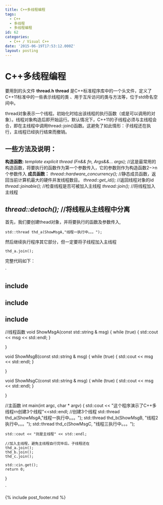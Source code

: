 ```yaml
---
title: C++多线程编程
tags:
  - C++
  - 多线程
  - 多线程编程
id: 62
categories:
  - C++ / Visual C++
date: '2015-06-19T17:53:12.000Z'
layout: posting
---
```


# C++多线程编程

要用到的头文件 **thread.h** **thread** 是C++标准程序库中的一个头文件，定义了C++11标准中的一些表示线程的类 、用于互斥访问的类与方法等，位于std命名空间中。

thread对象表示一个线程。初始化时给出该线程的执行函数（或是可以调用的对象）。线程对象构造后即开始运行。默认情况下，C++11的子线程必须与主线程会合，即在主线程中调用thread::join\(\)函数。这避免了如此情形：子线程还在执行，主线程已经执行结束而撤销。

## 一些方法及说明：

 **构造函数:**  _template explicit thread \(Fn&amp;&amp; fn, Args&amp;&amp;... args\);_ //这是最常用的构造函数，将要执行的函数作为第一个参数传入，它的参数则作为构造函数2−&gt;n个参数传入  **成员函数：**  _thread::hardware\_concurrency\(\);_ //静态成员函数，返回当前计算机最大的硬件并发线程数目。  _thread::get\_id\(\);_         //返回线程对象的id  _thread::joinable\(\);_      //检查线程是否可被加入主线程  _thread::join\(\);_          //将线程加入主线程

## _thread::detach\(\);_       //将线程从主线程中分离

首先，我们要创建thead对象，并将要执行的函数及参数传入,

`std::thread thd_a(ShowMsgA,"线程一执行中。。。");`

然后继续执行程序其它部分，但一定要将子线程加入主线程

`thd_a.join();`

完整代码如下：

\`

## include

## include

## include

//线程函数 void ShowMsgA\(const std::string & msg\) { while \(true\) { std::cout &lt;&lt; msg &lt;&lt; std::endl; }

}

void ShowMsgB\(const std::string & msg\) { while \(true\) { std::cout &lt;&lt; msg &lt;&lt; std::endl; }

}

void ShowMsgC\(const std::string & msg\) { while \(true\) { std::cout &lt;&lt; msg &lt;&lt; std::endl; }

}

//主函数 int main\(int argc, char \* argv\) { std::cout &lt;&lt; "这个程序演示了C++多线程rn创建3个线程"&lt;&lt;std::endl; //创建3个线程 std::thread thd\_a\(ShowMsgA,"线程一执行中。。。"\); std::thread thd\_b\(ShowMsgB, "线程2执行中。。。"\); std::thread thd\_c\(ShowMsgC, "线程三执行中。。。"\);

```text
std::cout << "则是主线程" << std::endl;

//加入主线程，避免主线程自行完毕后，子线程还在
thd_a.join();
thd_b.join();
thd_c.join();

std::cin.get();
return 0;
```

}

\`



{% include post_footer.md %}